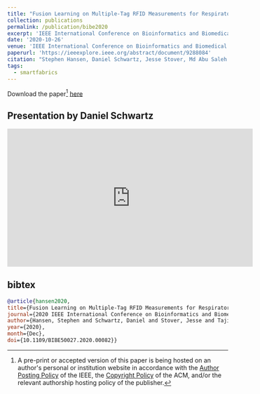```yaml
---
title: "Fusion Learning on Multiple-Tag RFID Measurements for Respiratory Rate Monitoring"
collection: publications
permalink: /publication/bibe2020
excerpt: 'IEEE International Conference on Bioinformatics and Biomedical Engineering (BIBE)'
date: '2020-10-26'
venue: 'IEEE International Conference on Bioinformatics and Biomedical Engineering (BIBE)'
paperurl: 'https://ieeexplore.ieee.org/abstract/document/9288084'
citation: "Stephen Hansen, Daniel Schwartz, Jesse Stover, Md Abu Saleh Tajin, William M. Mongan, and Kapil R. Dandekar.  Fusion Learning on Multiple-Tag RFID Measurements for Respiratory Rate Monitoring.  IEEE International Conference on Bioinformatics and Biomedical Engineering (BIBE), October, 2020."
tags: 
  - smartfabrics
---
```


Download the paper[^1] [here](https://www.cs.drexel.edu/~wmm24/papers/bibe2020.pdf)

## Presentation by Daniel Schwartz

<iframe width="560" height="315" src="https://www.youtube.com/embed/LplpmXuGtwY" frameborder="0" allow="encrypted-media" allowfullscreen></iframe>

## bibtex
```bibtex
@article{hansen2020, 
title={Fusion Learning on Multiple-Tag RFID Measurements for Respiratory Rate Monitoring}, 
journal={2020 IEEE International Conference on Bioinformatics and Biomedical Engineering (BIBE)}, 
author={Hansen, Stephen and Schwartz, Daniel and Stover, Jesse and Tajin, Md Abu Saleh and Mongan, William M. and Dandekar, Kapil R.}, 
year={2020}, 
month={Dec},
doi={10.1109/BIBE50027.2020.00082}}
```

[^1]: A pre-print or accepted version of this paper is being hosted on an author's personal or institution website in accordance with the [Author Posting Policy](https://www.ieee.org/publications/rights/index.html) of the IEEE, the [Copyright Policy](https://www.acm.org/publications/policies/copyright-policy) of the ACM, and/or the relevant authorship hosting policy of the publisher.